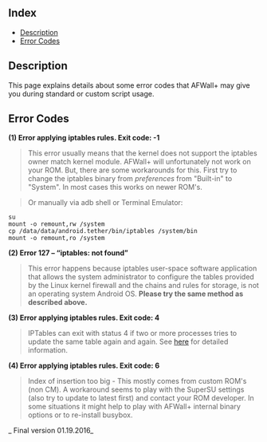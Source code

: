 Index
-----

* [Description](#description)
* [Error Codes](#error-codes)

Description
-----------

This page explains details about some error codes that AFWall+ may give you during standard or custom script usage. 

Error Codes
-----------

<a name="Code1"></a>
**(1) Error applying iptables rules. Exit code: -1**
> This error usually means that the kernel does not support the iptables owner match kernel module. AFWall+ will unfortunately not work on your ROM.
But, there are some workarounds for this. First try to change the iptables binary from _preferences_ from "Built-in" to "System". In most cases this works on newer ROM's.

> Or manually via adb shell or Terminal Emulator:

    su
    mount -o remount,rw /system
    cp /data/data/android.tether/bin/iptables /system/bin
    mount -o remount,ro /system

<a name="Code2"></a>
**(2) Error 127 – “iptables: not found”**

> This error happens because iptables user-space software application that allows the system administrator to configure the tables provided by the Linux kernel firewall and the chains and rules for storage, is not an operating system Android OS. **Please try the same method as described above.**

<a name="Code3"></a>
**(3) Error applying iptables rules. Exit code: 4**

> IPTables can exit with status 4 if two or more processes tries to update the same table again and again. See [here](https://github.com/ukanth/afwall/commit/909934d9b69c99120cfb495e998d9795468bbfed) for detailed information.

<a name="Code4"></a>
**(4) Error applying iptables rules. Exit code: 6**

> Index of insertion too big - This mostly comes from custom ROM's (non CM). A workaround seems to play with the SuperSU settings (also try to update to latest first) and contact your ROM developer. In some situations it might help to play with AFWall+ internal binary options or to re-install busybox.

_ Final version 01.19.2016_